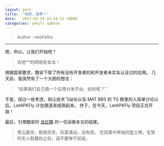 ```yaml
---
layout: post
title:  "你好，世界！"
date:   2017-05-24 23:24:21 +0800
categories: jekyll update
---
```


> Author : neoFelhz

-----

嗯，所以，让我们开始吧？

> 去他**的网络安全法！

根据国家要求，酷安下架了所有没有开发者的和开发者未实名认证过的应用。
几天前，我突然有了一个大胆的想法：

> “如果我们自己搞一个应用分发平台，如何呢？”

于是，经过一些考虑，和让技术飞站长以及 MAT BBS 的 TG 群里的人简单讨论以后，LetAPKFly 计划便逐渐成熟起来。
终于，在今天，LetAPKFly 项目正式开始！

最后，引用酷安的 [龙红瞳](http://www.coolapk.com/u/532521) 的一句话做本文的结尾。

> 黑云蔽空，极夜将至，风雷涌动，没有雨。
> 在寂寞中奔驰的猛士啊，在暂时无人慰藉你之前，请不要惮于前驱。